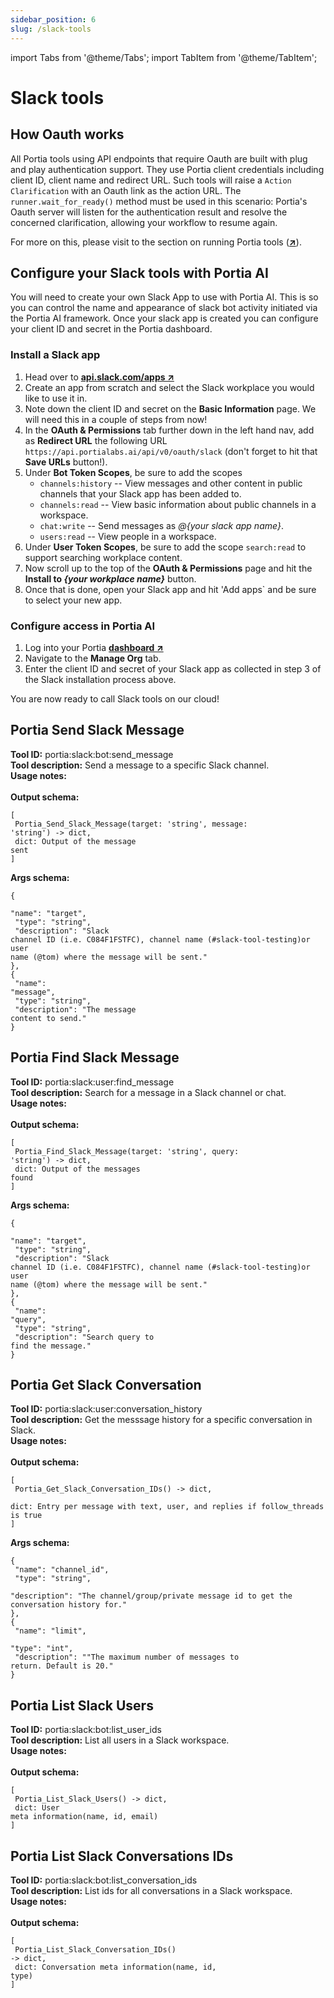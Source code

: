 ```yaml
---
sidebar_position: 6
slug: /slack-tools
---
```


import Tabs from '@theme/Tabs';
import TabItem from '@theme/TabItem';

# Slack tools

## How Oauth works
All Portia tools using API endpoints that require Oauth are built with plug and play authentication support. They use Portia client credentials including client ID, client name and redirect URL. Such tools will raise a `Action Clarification` with an Oauth link as the action URL. The `runner.wait_for_ready()` method must be used in this scenario: Portia's Oauth server will listen for the authentication result and resolve the concerned clarification, allowing your workflow to resume again.

For more on this, please visit to the section on running Portia tools (<a href="/run-portia-tools" target="_blank">**↗**</a>). 

## Configure your Slack tools with Portia AI
You will need to create your own Slack App to use with Portia AI. This is so you can control the name and appearance of slack bot activity initiated via the Portia AI framework. Once your slack app is created you can configure your client ID and secret in the Portia dashboard.

### Install a Slack app
1. Head over to <a href="https://api.slack.com/apps" target="_blank">**api.slack.com/apps ↗**</a>
2. Create an app from scratch and select the Slack workplace you would like to use it in.
3. Note down the client ID and secret on the **Basic Information** page. We will need this in a couple of steps from now!
4. In the **OAuth & Permissions** tab further down in the left hand nav, add as **Redirect URL** the following URL `https://api.portialabs.ai/api/v0/oauth/slack` (don't forget to hit that **Save URLs** button!).
5. Under **Bot Token Scopes**, be sure to add the scopes
    - `channels:history` -- View messages and other content in public channels that your Slack app has been added to.
    - `channels:read` -- View basic information about public channels in a workspace.
    - `chat:write` -- Send messages as *@\{your slack app name\}*.
    - `users:read` -- View people in a workspace.
6. Under **User Token Scopes**, be sure to add the scope `search:read` to support searching workplace content.
7. Now scroll up to the top of the **OAuth & Permissions** page and hit the **Install to *\{your workplace name\}*** button.
8. Once that is done, open your Slack app and hit 'Add apps` and be sure to select your new app.

### Configure access in Portia AI
1. Log into your Portia <a href="https://app.portialabs.ai" target="_blank">**dashboard ↗**</a>
2. Navigate to the **Manage Org** tab.
3. Enter the client ID and secret of your Slack app as collected in step 3 of the Slack installation process above.

You are now ready to call Slack tools on our cloud!
 
 
## Portia Send Slack Message
**Tool ID:** portia:slack:bot:send_message<br/>**Tool description:** Send a message to a specific Slack channel.<br/>**Usage notes:**<br/><br/>**Output schema:** <pre><code>[<br/>  Portia_Send_Slack_Message(target: 'string', message: 'string') -> dict,<br/>  dict: Output of the message sent<br/>]</code></pre>**Args schema:** <pre><code>\{<br/>  "name": "target",<br/>  "type": "string",<br/>  "description": "Slack channel ID (i.e. C084F1FSTFC), channel name (#slack-tool-testing)or user name (@tom) where the message will be sent."<br/>\},<br/>\{<br/>  "name": "message",<br/>  "type": "string",<br/>  "description": "The message content to send."<br/>\}</code></pre>
## Portia Find Slack Message
**Tool ID:** portia:slack:user:find_message<br/>**Tool description:** Search for a message in a Slack channel or chat.<br/>**Usage notes:**<br/><br/>**Output schema:** <pre><code>[<br/>  Portia_Find_Slack_Message(target: 'string', query: 'string') -> dict,<br/>  dict: Output of the messages found<br/>]</code></pre>**Args schema:** <pre><code>\{<br/>  "name": "target",<br/>  "type": "string",<br/>  "description": "Slack channel ID (i.e. C084F1FSTFC), channel name (#slack-tool-testing)or user name (@tom) where the message will be sent."<br/>\},<br/>\{<br/>  "name": "query",<br/>  "type": "string",<br/>  "description": "Search query to find the message."<br/>\}</code></pre>
## Portia Get Slack Conversation
**Tool ID:** portia:slack:user:conversation_history<br/>**Tool description:** Get the messsage history for a specific conversation in Slack.<br/>**Usage notes:**<br/><br/>**Output schema:** <pre><code>[<br/>  Portia_Get_Slack_Conversation_IDs() -> dict,<br/>  dict: Entry per message with text, user, and replies if follow_threads is true<br/>]</code></pre>**Args schema:** <pre><code>\{<br/>  "name": "channel_id",<br/>  "type": "string",<br/>  "description": "The channel/group/private message id to get the conversation history for."<br/>\},<br/>\{<br/>  "name": "limit",<br/>  "type": "int",<br/>  "description": ""The maximum number of messages to return. Default is 20."<br/>\}</code></pre>
## Portia List Slack Users
**Tool ID:** portia:slack:bot:list_user_ids<br/>**Tool description:** List all users in a Slack workspace.<br/>**Usage notes:**<br/><br/>**Output schema:** <pre><code>[<br/>  Portia_List_Slack_Users() -> dict,<br/>  dict: User meta information(name, id, email)<br/>]</code></pre>
## Portia List Slack Conversations IDs
**Tool ID:** portia:slack:bot:list_conversation_ids<br/>**Tool description:** List ids for all conversations in a Slack workspace.<br/>**Usage notes:**<br/><br/>**Output schema:** <pre><code>[<br/>  Portia_List_Slack_Conversation_IDs() -> dict,<br/>  dict: Conversation meta information(name, id, type)<br/>]</code></pre>
